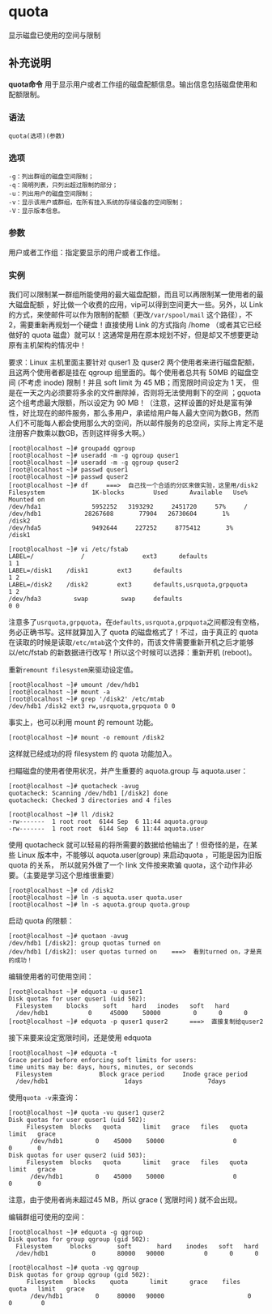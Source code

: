 quota
===

显示磁盘已使用的空间与限制

## 补充说明

**quota命令** 用于显示用户或者工作组的磁盘配额信息。输出信息包括磁盘使用和配额限制。

###  语法

```shell
quota(选项)(参数)
```

###  选项

```shell
-g：列出群组的磁盘空间限制；
-q：简明列表，只列出超过限制的部分；
-u：列出用户的磁盘空间限制；
-v：显示该用户或群组，在所有挂入系统的存储设备的空间限制；
-V：显示版本信息。
```

###  参数

用户或者工作组：指定要显示的用户或者工作组。

###  实例

我们可以限制某一群组所能使用的最大磁盘配额，而且可以再限制某一使用者的最大磁盘配额 ，好比做一个收费的应用，vip可以得到空间更大一些。另外，以 Link 的方式，来使邮件可以作为限制的配额（更改`/var/spool/mail` 这个路径），不2，需要重新再规划一个硬盘！直接使用 Link 的方式指向 /home （或者其它已经做好的 quota 磁盘）就可以！这通常是用在原本规划不好，但是却又不想要更动原有主机架构的情况中！

要求：Linux 主机里面主要针对 quser1 及 quser2 两个使用者来进行磁盘配额， 且这两个使用者都是挂在 qgroup 组里面的。每个使用者总共有 50MB 的磁盘空间 (不考虑 inode) 限制！并且 soft limit 为 45 MB；而宽限时间设定为 1 天， 但是在一天之内必须要将多余的文件删除掉，否则将无法使用剩下的空间 ；gquota 这个组考虑最大限额，所以设定为 90 MB！（注意，这样设置的好处是富有弹性，好比现在的邮件服务，那么多用户，承诺给用户每人最大空间为数GB，然而人们不可能每人都会使用那么大的空间，所以邮件服务的总空间，实际上肯定不是注册客户数乘以数GB，否则这样得多大啊。）

```shell
[root@localhost ~]# groupadd qgroup
[root@localhost ~]# useradd -m -g qgroup quser1
[root@localhost ~]# useradd -m -g qgroup quser2
[root@localhost ~]# passwd quser1
[root@localhost ~]# passwd quser2
[root@localhost ~]# df     ===>  自己找一个合适的分区来做实验，这里用/disk2
Filesystem             1K-blocks        Used      Available   Use% Mounted on
/dev/hda1              5952252   3193292     2451720     57%     /
/dev/hdb1            28267608       77904   26730604       1%     /disk2
/dev/hda5              9492644     227252     8775412       3%     /disk1

[root@localhost ~]# vi /etc/fstab
LABEL=/             /                ext3      defaults                                     1 1
LABEL=/disk1    /disk1        ext3      defaults                                      1 2
LABEL=/disk2    /disk2        ext3      defaults,usrquota,grpquota       1 2  
/dev/hda3         swap         swap     defaults                                     0 0
```

注意多了`usrquota,grpquota`，在`defaults,usrquota,grpquota`之间都没有空格，务必正确书写。这样就算加入了 quota 的磁盘格式了！不过，由于真正的 quota 在读取的时候是读取`/etc/mtab`这个文件的，而该文件需要重新开机之后才能够以/etc/fstab 的新数据进行改写！所以这个时候可以选择：重新开机 (reboot)。

重新`remount filesystem`来驱动设定值。

```shell
[root@localhost ~]# umount /dev/hdb1
[root@localhost ~]# mount -a
[root@localhost ~]# grep '/disk2' /etc/mtab
/dev/hdb1 /disk2 ext3 rw,usrquota,grpquota 0 0
```

事实上，也可以利用 mount 的 remount 功能。

```shell
[root@localhost ~]# mount -o remount /disk2
```

这样就已经成功的将 filesystem 的 quota 功能加入。

扫瞄磁盘的使用者使用状况，并产生重要的 aquota.group 与 aquota.user：

```shell
[root@localhost ~]# quotacheck -avug
quotacheck: Scanning /dev/hdb1 [/disk2] done
quotacheck: Checked 3 directories and 4 files

[root@localhost ~]# ll /disk2
-rw-------  1 root root  6144 Sep  6 11:44 aquota.group
-rw-------  1 root root  6144 Sep  6 11:44 aquota.user
```

使用 quotacheck 就可以轻易的将所需要的数据给他输出了！但奇怪的是，在某些 Linux 版本中，不能够以 aquota.user(group) 来启动quota ，可能是因为旧版 quota 的关系， 所以就另外做了一个 link 文件按来欺骗 quota，这个动作非必要。（主要是学习这个思维很重要）

```shell
[root@localhost ~]# cd /disk2
[root@localhost ~]# ln -s aquota.user quota.user
[root@localhost ~]# ln -s aquota.group quota.group
```

启动 quota 的限额：

```shell
[root@localhost ~]# quotaon -avug
/dev/hdb1 [/disk2]: group quotas turned on
/dev/hdb1 [/disk2]: user quotas turned on    ===>  看到turned on，才是真的成功！
```

编辑使用者的可使用空间：

```shell
[root@localhost ~]# edquota -u quser1
Disk quotas for user quser1 (uid 502):
  Filesystem    blocks    soft    hard   inodes   soft   hard
  /dev/hdb1           0     45000    50000         0      0      0
[root@localhost ~]# edquota -p quser1 quser2      ===>  直接复制给quser2
```

接下来要来设定宽限时间，还是使用 edquota

```shell
[root@localhost ~]# edquota -t
Grace period before enforcing soft limits for users:
time units may be: days, hours, minutes, or seconds
  Filesystem             Block grace period     Inode grace period
  /dev/hdb1                     1days                  7days
```

使用`quota -v`来查询：

```shell
[root@localhost ~]# quota -vu quser1 quser2
Disk quotas for user quser1 (uid 502):
     Filesystem  blocks   quota      limit   grace   files   quota   limit   grace
      /dev/hdb1         0    45000    50000                   0       0       0
Disk quotas for user quser2 (uid 503):
     Filesystem  blocks   quota      limit   grace   files   quota   limit   grace
      /dev/hdb1         0    45000    50000                   0       0       0
```

注意，由于使用者尚未超过45 MB，所以 grace ( 宽限时间 ) 就不会出现。

编辑群组可使用的空间：

```shell
[root@localhost ~]# edquota -g qgroup
Disk quotas for group qgroup (gid 502):
  Filesystem     blocks       soft       hard    inodes   soft   hard
  /dev/hdb1            0      80000   90000           0      0      0

[root@localhost ~]# quota -vg qgroup
Disk quotas for group qgroup (gid 502):
     Filesystem   blocks    quota      limit      grace    files   quota   limit   grace
      /dev/hdb1         0     80000   90000                       0        0        0
```


<!-- Linux命令行搜索引擎：https://jaywcjlove.github.io/linux-command/ -->